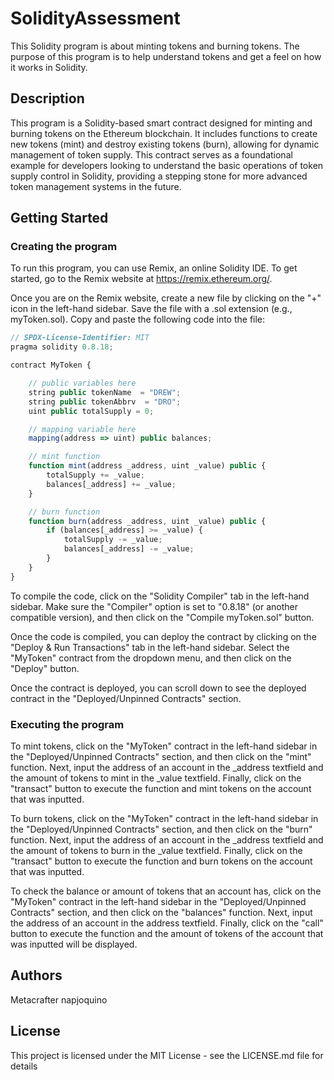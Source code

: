 # SolidityAssessment

This Solidity program is about minting tokens and burning tokens. The purpose of this program is to help understand tokens and get a feel on how it works in Solidity.

## Description

This program is a Solidity-based smart contract designed for minting and burning tokens on the Ethereum blockchain. It includes functions to create new tokens (mint) and destroy existing tokens (burn), allowing for dynamic management of token supply. This contract serves as a foundational example for developers looking to understand the basic operations of token supply control in Solidity, providing a stepping stone for more advanced token management systems in the future.

## Getting Started

### Creating the program

To run this program, you can use Remix, an online Solidity IDE. To get started, go to the Remix website at https://remix.ethereum.org/.

Once you are on the Remix website, create a new file by clicking on the "+" icon in the left-hand sidebar. Save the file with a .sol extension (e.g., myToken.sol). Copy and paste the following code into the file:
```javascript
// SPDX-License-Identifier: MIT
pragma solidity 0.8.18;

contract MyToken {

    // public variables here
    string public tokenName  = "DREW";
    string public tokenAbbrv  = "DRO";
    uint public totalSupply = 0;

    // mapping variable here
    mapping(address => uint) public balances;

    // mint function
    function mint(address _address, uint _value) public {
        totalSupply += _value;
        balances[_address] += _value;
    }

    // burn function
    function burn(address _address, uint _value) public {
        if (balances[_address] >= _value) {
            totalSupply -= _value;
            balances[_address] -= _value;
        }
    }
}
```

To compile the code, click on the "Solidity Compiler" tab in the left-hand sidebar. Make sure the "Compiler" option is set to "0.8.18" (or another compatible version), and then click on the "Compile myToken.sol" button.

Once the code is compiled, you can deploy the contract by clicking on the "Deploy & Run Transactions" tab in the left-hand sidebar. Select the "MyToken" contract from the dropdown menu, and then click on the "Deploy" button.

Once the contract is deployed, you can scroll down to see the deployed contract in the "Deployed/Unpinned Contracts" section. 

### Executing the program

To mint tokens, click on the "MyToken" contract in the left-hand sidebar in the "Deployed/Unpinned Contracts" section, and then click on the "mint" function. Next, input the address of an account in the _address textfield and the amount of tokens to mint in the _value textfield. Finally, click on the "transact" button to execute the function and mint tokens on the account that was inputted.

To burn tokens, click on the "MyToken" contract in the left-hand sidebar in the "Deployed/Unpinned Contracts" section, and then click on the "burn" function. Next, input the address of an account in the _address textfield and the amount of tokens to burn in the _value textfield. Finally, click on the "transact" button to execute the function and burn tokens on the account that was inputted.

To check the balance or amount of tokens that an account has, click on the "MyToken" contract in the left-hand sidebar in the "Deployed/Unpinned Contracts" section, and then click on the "balances" function. Next, input the address of an account in the address textfield. Finally, click on the "call" button to execute the function and the amount of tokens of the account that was inputted will be displayed.

## Authors

Metacrafter napjoquino

## License

This project is licensed under the MIT License - see the LICENSE.md file for details
